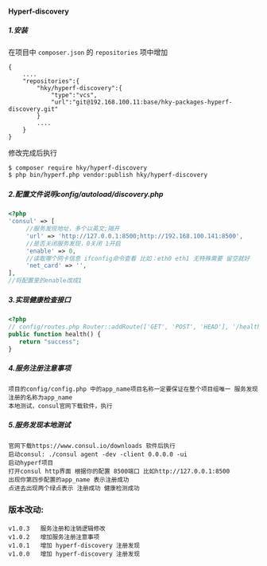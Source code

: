 #### Hyperf-discovery

##### 1.安装
在项目中 `composer.json` 的 `repositories` 项中增加
``` 
{
    ....
    "repositories":{
        "hky/hyperf-discovery":{
            "type":"vcs",
            "url":"git@192.168.100.11:base/hky-packages-hyperf-discovery.git"
        }
        ....
    }
}
```
修改完成后执行 
```bash
$ composer require hky/hyperf-discovery
$ php bin/hyperf.php vendor:publish hky/hyperf-discovery
```
##### 2.配置文件说明config/autoload/discovery.php
```php
<?php
'consul' => [
     //服务发现地址，多个以英文;隔开
     'url' => 'http://127.0.0.1:8500;http://192.168.100.141:8500',
     //是否关闭服务发现，0关闭 1开启 
     'enable' => 0,
     //读取哪个网卡信息 ifconfig命令查看 比如：eth0 eth1 无特殊需要 留空就好
     'net_card' => '',
],
//将配置里的enable改成1
```
##### 3.实现健康检查接口
```php
<?php
// config/routes.php Router::addRoute(['GET', 'POST', 'HEAD'], '/health/check', 'App\Controller\IndexController@health');
public function health() {
   return "success";
}
```
##### 4.服务注册注意事项
```$xslt
项目的config/config.php 中的app_name项目名称一定要保证在整个项目组唯一 服务发现注册的名称为app_name
本地测试，consul官网下载软件，执行
```
##### 5.服务发现本地测试
```@xslt
官网下载https://www.consul.io/downloads 软件后执行
启动consul: ./consul agent -dev -client 0.0.0.0 -ui
启动hyperf项目
打开consul http界面 根据你的配置 8500端口 比如http://127.0.0.1:8500
出现你第四步配置的app_name 表示注册成功
点进去出现两个绿点表示 注册成功 健康检测成功
```
### 版本改动:
```$xslt
v1.0.3   服务注册和注销逻辑修改
v1.0.2   增加服务注册注意事项
v1.0.1   增加 hyperf-discovery 注册发现
v1.0.0   增加 hyperf-discovery 注册发现
```
